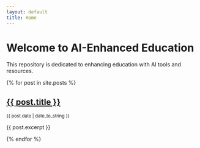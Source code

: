 ```yaml
---
layout: default
title: Home
---
```


# Welcome to AI-Enhanced Education

This repository is dedicated to enhancing education with AI tools and resources.

{% for post in site.posts %}
  <article>
    <h2><a href="{{ post.url }}">{{ post.title }}</a></h2>
    <p><small>{{ post.date | date_to_string }}</small></p>
    <p>{{ post.excerpt }}</p>
  </article>
{% endfor %}
